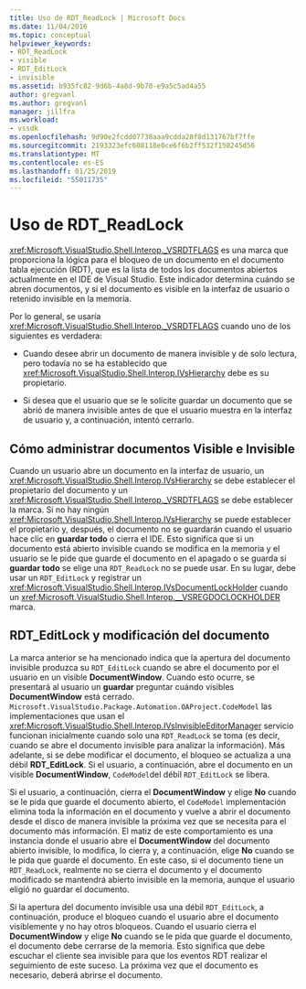 ```yaml
---
title: Uso de RDT_ReadLock | Microsoft Docs
ms.date: 11/04/2016
ms.topic: conceptual
helpviewer_keywords:
- RDT_ReadLock
- visible
- RDT_EditLock
- invisible
ms.assetid: b935fc82-9d6b-4a8d-9b70-e9a5c5ad4a55
author: gregvanl
ms.author: gregvanl
manager: jillfra
ms.workload:
- vssdk
ms.openlocfilehash: 9d90e2fcdd07738aaa9cdda28f8d131767bf7ffe
ms.sourcegitcommit: 2193323efc608118e0ce6f6b2ff532f158245d56
ms.translationtype: MT
ms.contentlocale: es-ES
ms.lasthandoff: 01/25/2019
ms.locfileid: "55011735"
---
```

# <a name="rdtreadlock-usage"></a>Uso de RDT_ReadLock

<xref:Microsoft.VisualStudio.Shell.Interop._VSRDTFLAGS> es una marca que proporciona la lógica para el bloqueo de un documento en el documento tabla ejecución (RDT), que es la lista de todos los documentos abiertos actualmente en el IDE de Visual Studio. Este indicador determina cuándo se abren documentos, y si el documento es visible en la interfaz de usuario o retenido invisible en la memoria.

Por lo general, se usaría <xref:Microsoft.VisualStudio.Shell.Interop._VSRDTFLAGS> cuando uno de los siguientes es verdadera:

- Cuando desee abrir un documento de manera invisible y de solo lectura, pero todavía no se ha establecido que <xref:Microsoft.VisualStudio.Shell.Interop.IVsHierarchy> debe es su propietario.

- Si desea que el usuario que se le solicite guardar un documento que se abrió de manera invisible antes de que el usuario muestra en la interfaz de usuario y, a continuación, intentó cerrarlo.

## <a name="how-to-manage-visible-and-invisible-documents"></a>Cómo administrar documentos Visible e Invisible

Cuando un usuario abre un documento en la interfaz de usuario, un <xref:Microsoft.VisualStudio.Shell.Interop.IVsHierarchy> se debe establecer el propietario del documento y un <xref:Microsoft.VisualStudio.Shell.Interop._VSRDTFLAGS> se debe establecer la marca. Si no hay ningún <xref:Microsoft.VisualStudio.Shell.Interop.IVsHierarchy> se puede establecer el propietario y, después, el documento no se guardarán cuando el usuario hace clic en **guardar todo** o cierra el IDE. Esto significa que si un documento está abierto invisible cuando se modifica en la memoria y el usuario se le pide que guarde el documento en el apagado o se guarda si **guardar todo** se elige una `RDT_ReadLock` no se puede usar. En su lugar, debe usar un `RDT_EditLock` y registrar un <xref:Microsoft.VisualStudio.Shell.Interop.IVsDocumentLockHolder> cuando un <xref:Microsoft.VisualStudio.Shell.Interop.__VSREGDOCLOCKHOLDER> marca.

## <a name="rdteditlock-and-document-modification"></a>RDT_EditLock y modificación del documento

La marca anterior se ha mencionado indica que la apertura del documento invisible produzca su `RDT_EditLock` cuando se abre el documento por el usuario en un visible **DocumentWindow**. Cuando esto ocurre, se presentará al usuario un **guardar** preguntar cuándo visibles **DocumentWindow** está cerrado. `Microsoft.VisualStudio.Package.Automation.OAProject.CodeModel` las implementaciones que usan el <xref:Microsoft.VisualStudio.Shell.Interop.IVsInvisibleEditorManager> servicio funcionan inicialmente cuando solo una `RDT_ReadLock` se toma (es decir, cuando se abre el documento invisible para analizar la información). Más adelante, si se debe modificar el documento, el bloqueo se actualiza a una débil **RDT_EditLock**. Si el usuario, a continuación, abre el documento en un visible **DocumentWindow**, `CodeModel`del débil `RDT_EditLock` se libera.

Si el usuario, a continuación, cierra el **DocumentWindow** y elige **No** cuando se le pida que guarde el documento abierto, el `CodeModel` implementación elimina toda la información en el documento y vuelve a abrir el documento desde el disco de manera invisible la próxima vez que se necesita para el documento más información. El matiz de este comportamiento es una instancia donde el usuario abre el **DocumentWindow** del documento abierto invisible, lo modifica, lo cierra y, a continuación, elige **No** cuando se le pida que guarde el documento. En este caso, si el documento tiene un `RDT_ReadLock`, realmente no se cierra el documento y el documento modificado se mantendrá abierto invisible en la memoria, aunque el usuario eligió no guardar el documento.

Si la apertura del documento invisible usa una débil `RDT_EditLock`, a continuación, produce el bloqueo cuando el usuario abre el documento visiblemente y no hay otros bloqueos. Cuando el usuario cierra el **DocumentWindow** y elige **No** cuando se le pida que guarde el documento, el documento debe cerrarse de la memoria. Esto significa que debe escuchar el cliente sea invisible para que los eventos RDT realizar el seguimiento de este suceso. La próxima vez que el documento es necesario, deberá abrirse el documento.